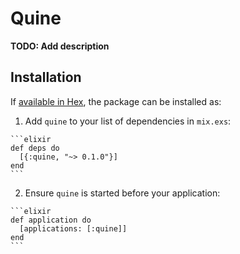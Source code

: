 # Quine

**TODO: Add description**

## Installation

If [available in Hex](https://hex.pm/docs/publish), the package can be installed as:

  1. Add `quine` to your list of dependencies in `mix.exs`:

    ```elixir
    def deps do
      [{:quine, "~> 0.1.0"}]
    end
    ```

  2. Ensure `quine` is started before your application:

    ```elixir
    def application do
      [applications: [:quine]]
    end
    ```

